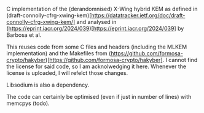 C implementation of the (derandomnised) X-Wing hybrid KEM as defined in (draft-connolly-cfrg-xwing-kem)[https://datatracker.ietf.org/doc/draft-connolly-cfrg-xwing-kem/] and analysed in (https://eprint.iacr.org/2024/039)[https://eprint.iacr.org/2024/039] by Barbosa et al.

This reuses code from some C files and headers (including the MLKEM implementation) and the Makefiles from  (https://github.com/formosa-crypto/hakyber)[https://github.com/formosa-crypto/hakyber]. I cannot find the license for said code, so I am acknolwedging it here. Whenever the license is uploaded, I will refelct those changes. 

Libsodium is also a dependency.

The code can certainly be optimised (even if just in number of lines) with memcpys (todo).